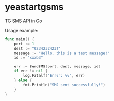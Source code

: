 # yeastartgsms
TG SMS API in Go

Usage example:

```go
func main() {
	port := 1
	dest := "02342324232"
	message := "Hello, this is a test message!"
	id := "xxxb3"

	err := SendSMS(port, dest, message, id)
	if err != nil {
		log.Fatalf("Error: %v", err)
	} else {
		fmt.Println("SMS sent successfully!")
	}
}
```
